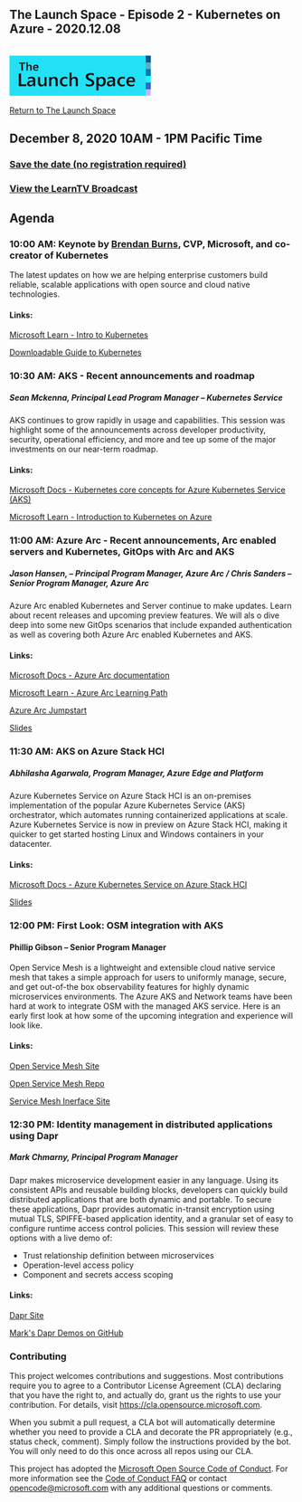 
## The Launch Space - Episode 2 - Kubernetes on Azure - 2020.12.08
<br/>
<img src="../media/LaunchSpace_Logo-Large_github.png" ant="launchspace logo" title="The Launch Space" width="250">



[Return to The Launch Space](../README.md)
<br/>

## December 8, 2020 10AM - 1PM Pacific Time

### [Save the date (no registration required)](https://thelaunchspacedownloads.blob.core.windows.net/savethedate/KubernetesonAzureonline_December82020_10AM_1PM_Pacific_Time.ics) 
### [View the LearnTV Broadcast](http://aka.ms/learntv)  



## Agenda 

### 10:00 AM: Keynote by [Brendan Burns](https://www.linkedin.com/in/brendan-burns-487aa590/), CVP, Microsoft, and co-creator of Kubernetes
The latest updates on how we are helping enterprise customers build reliable, scalable applications with open source and cloud native technologies.

#### Links:
[Microsoft Learn - Intro to Kubernetes](https://cda.ms/1RJ)

[Downloadable Guide to Kubernetes](https://cda.ms/1RK)


### 10:30 AM: AKS - Recent announcements and roadmap	
##### Sean Mckenna, Principal Lead Program Manager – Kubernetes Service 

AKS continues to grow rapidly in usage and capabilities. This session was highlight some of the announcements across developer productivity, security, operational efficiency, and more and tee up some of the major investments on our near-term roadmap.	

#### Links:
[Microsoft Docs - Kubernetes core concepts for Azure Kubernetes Service (AKS)](https://cda.ms/1RM)

[Microsoft Learn - Introduction to Kubernetes on Azure](https://cda.ms/1RL)


### 11:00 AM: Azure Arc - Recent announcements, Arc enabled servers and Kubernetes, GitOps with Arc and AKS	
##### Jason Hansen, – Principal Program Manager, Azure Arc / Chris Sanders – Senior Program Manager, Azure Arc
Azure Arc enabled Kubernetes and Server continue to make updates. Learn about recent releases and upcoming preview features. We will als
o dive deep into some new GitOps scenarios that include expanded authentication as well as covering both Azure Arc enabled Kubernetes and AKS.	

#### Links: 

[Microsoft Docs - Azure Arc documentation]( https://cda.ms/1RP)

[Microsoft Learn - Azure Arc Learning Path]( https://cda.ms/1RQ)

[Azure Arc Jumpstart](https://aka.ms/AzureArcJumpstart)

[Slides](LaunchSpaceArc-Dec2020.pdf)
<br/>

### 11:30 AM: AKS on Azure Stack HCI
##### Abhilasha Agarwala, Program Manager, Azure Edge and Platform
Azure Kubernetes Service on Azure Stack HCI is an on-premises implementation of the popular Azure Kubernetes Service (AKS) orchestrator, which automates running containerized applications at scale. Azure Kubernetes Service is now in preview on Azure Stack HCI, making it quicker to get started hosting Linux and Windows containers in your datacenter.	

#### Links: 
[Microsoft Docs - Azure Kubernetes Service on Azure Stack HCI](https://cda.ms/1RR)

[Slides](AKS-HCIMsftLearn.pdf)
<br/>

### 12:00 PM: First Look: OSM integration with AKS
#### Phillip Gibson – Senior Program Manager
Open Service Mesh is a lightweight and extensible cloud native service mesh that takes a simple approach for users to uniformly manage, secure, and get out-of-the box observability features for highly dynamic microservices environments. The Azure AKS and Network teams have been hard at work to integrate OSM with the managed AKS service. Here is an early first look at how some of the upcoming integration and experience will look like.


#### Links: 
[Open Service Mesh Site](https://aka.ms/openservicemesh)

[Open Service Mesh Repo](https://aka.ms/openservicemeshgithub)

[Service Mesh Inerface Site](https://aka.ms/servicemeshinterface)

### 12:30 PM: Identity management in distributed applications using Dapr 	
##### Mark Chmarny, Principal Program Manager

Dapr makes microservice development easier in any language. Using its consistent APIs and reusable building blocks, developers can quickly build distributed applications that are both dynamic and portable. To secure these applications, Dapr provides automatic in-transit encryption using mutual TLS, SPIFFE-based application identity, and a granular set of easy to configure runtime access control policies. This session will review these options with a live demo of: 
 
- Trust relationship definition between microservices 
- Operation-level access policy  
- Component and secrets access scoping

#### Links:
[Dapr Site](https://aka.ms/dapr.io)

[Mark's Dapr Demos on GitHub](https://aka.ms/daprdemos)

### Contributing

This project welcomes contributions and suggestions.  Most contributions require you to agree to a
Contributor License Agreement (CLA) declaring that you have the right to, and actually do, grant us
the rights to use your contribution. For details, visit https://cla.opensource.microsoft.com.

When you submit a pull request, a CLA bot will automatically determine whether you need to provide
a CLA and decorate the PR appropriately (e.g., status check, comment). Simply follow the instructions
provided by the bot. You will only need to do this once across all repos using our CLA.

This project has adopted the [Microsoft Open Source Code of Conduct](https://opensource.microsoft.com/codeofconduct/).
For more information see the [Code of Conduct FAQ](https://opensource.microsoft.com/codeofconduct/faq/) or
contact [opencode@microsoft.com](mailto:opencode@microsoft.com) with any additional questions or comments.
